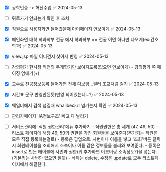 - [x] 공학인증 -> 혁신수업 ✅ 2024-05-13
- [ ] 뒤로가기 안되는거 확인 후 조치
- [x] 직원으로 사용자화면 들어갔을때 마이페이지 안보이게 ✅ 2024-05-13
- [x] 메인화면 대학 학과학부 전공 에서 학과학부 == 전공 이면 하나만 나오게(ex:간호학과) ✅ 2024-05-13
- [x] view.jsp 파일 어디껀지 찾아서 반영 ✅ 2024-05-13
- [ ] 강의평가 현시점 직전의 두개학기만 보여지도록(없으면 안보이게)
      - 강의평가 쪽 페이징 없애기(+)
- [x] 교수로 전공정보등록 들어가면 전체 다보임...필터 조교처럼 걸기 ✅ 2024-05-13
- [x] 시간표 문구 반영안된듯(반영 되어있는데...?) ✅ 2024-05-13
- [x] 웨일비에서 검색 넘길때 whailbe라고 넘기는지 확인 ✅ 2024-05-13
- [ ] 관리자페이지 'IA정보구조' 빼고 다 날리기
- [ ] 서비스관리에 '직원 권한관리'메뉴 추가하기
      - 직원권한은 총 세개 (47, 49, 50)
      - 리스트 페이지에 해당 49, 50의 권한을 가진 회원들을 보여준다(추가되는 직원은 모두 직접 등록하는걸로)
      - 등록은 팝업으로..사번이나 이름을 넣고 '조회'버튼 클릭 시 회원테이블을 조회해서 소속이나 이름 같은 정보들을 불러와 보여준다.
      - 등록은 insert로 만든 테이블에 사번과 권한(뭐 추가하면 이름이랑 소속정도?)을 넣는다.(기본키는 사번만 있으면 될듯)
      - 삭제는 delete, 수정은 update로 모두 리스트페이지에서 해결한다.       
    